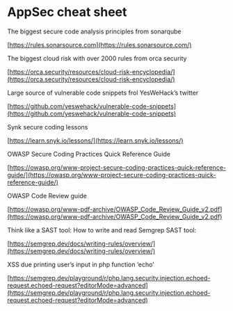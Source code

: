 # AppSec cheat sheet

The biggest secure code analysis principles from sonarqube

[https://rules.sonarsource.com](https://rules.sonarsource.com/)

The biggest cloud risk with over 2000 rules from orca security

[https://orca.security/resources/cloud-risk-encyclopedia/](https://orca.security/resources/cloud-risk-encyclopedia/)

Large source of vulnerable code snippets frol YesWeHack’s twitter

[https://github.com/yeswehack/vulnerable-code-snippets](https://github.com/yeswehack/vulnerable-code-snippets)

Synk secure coding lessons

[https://learn.snyk.io/lessons/](https://learn.snyk.io/lessons/)

OWASP Secure Coding Practices Quick Reference Guide

[https://owasp.org/www-project-secure-coding-practices-quick-reference-guide/](https://owasp.org/www-project-secure-coding-practices-quick-reference-guide/)

OWASP Code Review guide

[https://owasp.org/www-pdf-archive/OWASP_Code_Review_Guide_v2.pdf](https://owasp.org/www-pdf-archive/OWASP_Code_Review_Guide_v2.pdf)

Think like a SAST tool: How to write and read Semgrep SAST tool:

[https://semgrep.dev/docs/writing-rules/overview/](https://semgrep.dev/docs/writing-rules/overview/)

XSS due printing user’s input in php function ‘echo’

[https://semgrep.dev/playground/r/php.lang.security.injection.echoed-request.echoed-request?editorMode=advanced](https://semgrep.dev/playground/r/php.lang.security.injection.echoed-request.echoed-request?editorMode=advanced)
